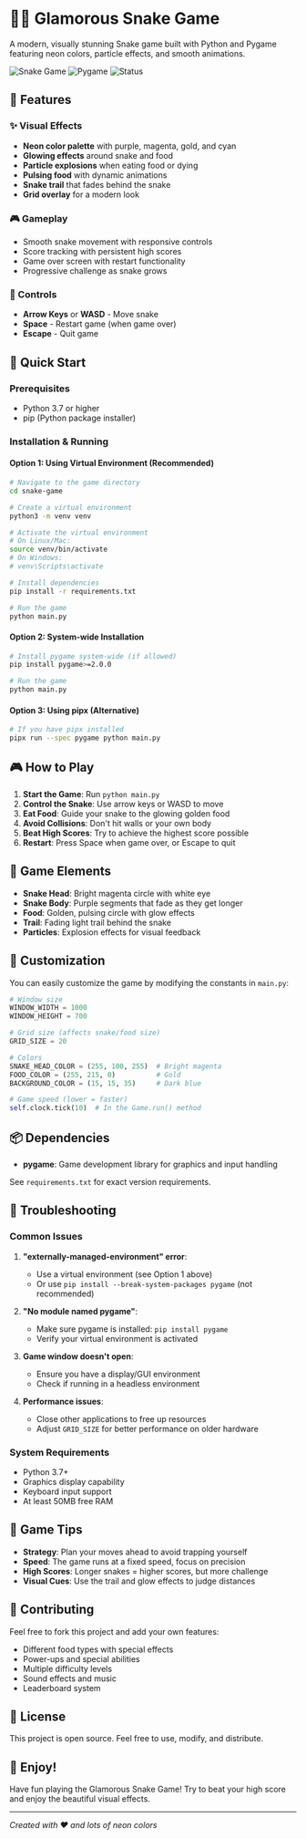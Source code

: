 # 🐍✨ Glamorous Snake Game

A modern, visually stunning Snake game built with Python and Pygame featuring neon colors, particle effects, and smooth animations.

![Snake Game](https://img.shields.io/badge/Python-3.7+-blue.svg)
![Pygame](https://img.shields.io/badge/Pygame-2.0+-green.svg)
![Status](https://img.shields.io/badge/Status-Ready%20to%20Play-brightgreen.svg)

## 🌟 Features

### ✨ Visual Effects
- **Neon color palette** with purple, magenta, gold, and cyan
- **Glowing effects** around snake and food
- **Particle explosions** when eating food or dying
- **Pulsing food** with dynamic animations
- **Snake trail** that fades behind the snake
- **Grid overlay** for a modern look

### 🎮 Gameplay
- Smooth snake movement with responsive controls
- Score tracking with persistent high scores
- Game over screen with restart functionality
- Progressive challenge as snake grows

### 🎯 Controls
- **Arrow Keys** or **WASD** - Move snake
- **Space** - Restart game (when game over)
- **Escape** - Quit game

## 🚀 Quick Start

### Prerequisites
- Python 3.7 or higher
- pip (Python package installer)

### Installation & Running

#### Option 1: Using Virtual Environment (Recommended)
```bash
# Navigate to the game directory
cd snake-game

# Create a virtual environment
python3 -m venv venv

# Activate the virtual environment
# On Linux/Mac:
source venv/bin/activate
# On Windows:
# venv\Scripts\activate

# Install dependencies
pip install -r requirements.txt

# Run the game
python main.py
```

#### Option 2: System-wide Installation
```bash
# Install pygame system-wide (if allowed)
pip install pygame>=2.0.0

# Run the game
python main.py
```

#### Option 3: Using pipx (Alternative)
```bash
# If you have pipx installed
pipx run --spec pygame python main.py
```

## 🎮 How to Play

1. **Start the Game**: Run `python main.py`
2. **Control the Snake**: Use arrow keys or WASD to move
3. **Eat Food**: Guide your snake to the glowing golden food
4. **Avoid Collisions**: Don't hit walls or your own body
5. **Beat High Scores**: Try to achieve the highest score possible
6. **Restart**: Press Space when game over, or Escape to quit

## 🎨 Game Elements

- **Snake Head**: Bright magenta circle with white eye
- **Snake Body**: Purple segments that fade as they get longer
- **Food**: Golden, pulsing circle with glow effects
- **Trail**: Fading light trail behind the snake
- **Particles**: Explosion effects for visual feedback

## 🔧 Customization

You can easily customize the game by modifying the constants in `main.py`:

```python
# Window size
WINDOW_WIDTH = 1000
WINDOW_HEIGHT = 700

# Grid size (affects snake/food size)
GRID_SIZE = 20

# Colors
SNAKE_HEAD_COLOR = (255, 100, 255)  # Bright magenta
FOOD_COLOR = (255, 215, 0)          # Gold
BACKGROUND_COLOR = (15, 15, 35)     # Dark blue

# Game speed (lower = faster)
self.clock.tick(10)  # In the Game.run() method
```

## 📦 Dependencies

- **pygame**: Game development library for graphics and input handling

See `requirements.txt` for exact version requirements.

## 🐛 Troubleshooting

### Common Issues

1. **"externally-managed-environment" error**:
   - Use a virtual environment (see Option 1 above)
   - Or use `pip install --break-system-packages pygame` (not recommended)

2. **"No module named pygame"**:
   - Make sure pygame is installed: `pip install pygame`
   - Verify your virtual environment is activated

3. **Game window doesn't open**:
   - Ensure you have a display/GUI environment
   - Check if running in a headless environment

4. **Performance issues**:
   - Close other applications to free up resources
   - Adjust `GRID_SIZE` for better performance on older hardware

### System Requirements
- Python 3.7+
- Graphics display capability
- Keyboard input support
- At least 50MB free RAM

## 🎯 Game Tips

- **Strategy**: Plan your moves ahead to avoid trapping yourself
- **Speed**: The game runs at a fixed speed, focus on precision
- **High Scores**: Longer snakes = higher scores, but more challenge
- **Visual Cues**: Use the trail and glow effects to judge distances

## 🤝 Contributing

Feel free to fork this project and add your own features:
- Different food types with special effects
- Power-ups and special abilities
- Multiple difficulty levels
- Sound effects and music
- Leaderboard system

## 📄 License

This project is open source. Feel free to use, modify, and distribute.

## 🎉 Enjoy!

Have fun playing the Glamorous Snake Game! Try to beat your high score and enjoy the beautiful visual effects.

---
*Created with ❤️ and lots of neon colors*
